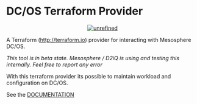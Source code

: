 # DC/OS Terraform Provider

<p align="center">
  <a href="https://travis-ci.org/mesosphere/terraform-provider-dcos"><img alt="unrefined" src="https://img.shields.io/travis/mesosphere/usi/master.svg?style=fla://travis-ci.org/mesosphere/terraform-provider-dcos.svg?branch=master"></a>
</p>

A Terraform (http://terraform.io) provider for interacting with Mesosphere DC/OS.

_This tool is in beta state. Mesosphere / D2iQ is using and testing this internally. Feel free to report any error_

With this terraform provider its possible to maintain workload and configuration on DC/OS.

See the [DOCUMENTATION](https://mesosphere.github.io/terraform-provider-dcos/)
